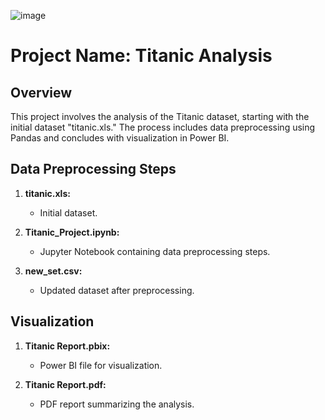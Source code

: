 ![image](https://github.com/FroCode/Pandas/assets/43009141/bf41c124-81d9-4adc-bab4-d920b25e6bbe)
# Project Name: Titanic Analysis

## Overview
This project involves the analysis of the Titanic dataset, starting with the initial dataset "titanic.xls." The process includes data preprocessing using Pandas and concludes with visualization in Power BI.

## Data Preprocessing Steps
1. **titanic.xls:**
   - Initial dataset.

2. **Titanic_Project.ipynb:**
   - Jupyter Notebook containing data preprocessing steps.

3. **new_set.csv:**
   - Updated dataset after preprocessing.

## Visualization
1. **Titanic Report.pbix:**
   - Power BI file for visualization.

2. **Titanic Report.pdf:**
   - PDF report summarizing the analysis.


